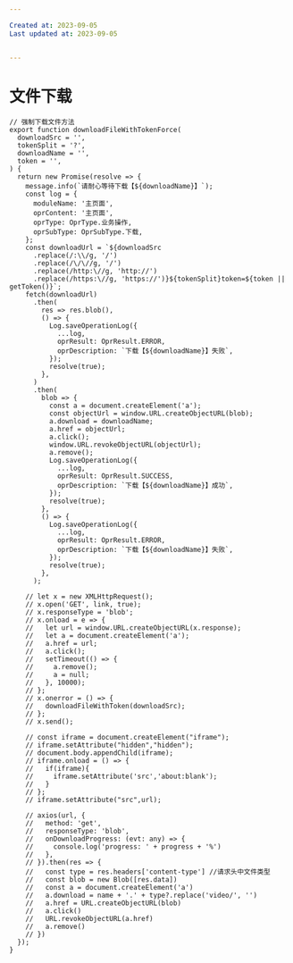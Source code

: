 ```yaml
---

Created at: 2023-09-05
Last updated at: 2023-09-05


---
```


# 文件下载


    // 强制下载文件方法
    export function downloadFileWithTokenForce(
      downloadSrc = '',
      tokenSplit = '?',
      downloadName = '',
      token = '',
    ) {
      return new Promise(resolve => {
        message.info(`请耐心等待下载【${downloadName}】`);
        const log = {
          moduleName: '主页面',
          oprContent: '主页面',
          oprType: OprType.业务操作,
          oprSubType: OprSubType.下载,
        };
        const downloadUrl = `${downloadSrc
          .replace(/:\\/g, '/')
          .replace(/\/\//g, '/')
          .replace(/http:\//g, 'http://')
          .replace(/https:\//g, 'https://')}${tokenSplit}token=${token || getToken()}`;
        fetch(downloadUrl)
          .then(
            res => res.blob(),
            () => {
              Log.saveOperationLog({
                ...log,
                oprResult: OprResult.ERROR,
                oprDescription: `下载【${downloadName}】失败`,
              });
              resolve(true);
            },
          )
          .then(
            blob => {
              const a = document.createElement('a');
              const objectUrl = window.URL.createObjectURL(blob);
              a.download = downloadName;
              a.href = objectUrl;
              a.click();
              window.URL.revokeObjectURL(objectUrl);
              a.remove();
              Log.saveOperationLog({
                ...log,
                oprResult: OprResult.SUCCESS,
                oprDescription: `下载【${downloadName}】成功`,
              });
              resolve(true);
            },
            () => {
              Log.saveOperationLog({
                ...log,
                oprResult: OprResult.ERROR,
                oprDescription: `下载【${downloadName}】失败`,
              });
              resolve(true);
            },
          );
    
        // let x = new XMLHttpRequest();
        // x.open('GET', link, true);
        // x.responseType = 'blob';
        // x.onload = e => {
        //   let url = window.URL.createObjectURL(x.response);
        //   let a = document.createElement('a');
        //   a.href = url;
        //   a.click();
        //   setTimeout(() => {
        //     a.remove();
        //     a = null;
        //   }, 10000);
        // };
        // x.onerror = () => {
        //   downloadFileWithToken(downloadSrc);
        // };
        // x.send();
    
        // const iframe = document.createElement("iframe");
        // iframe.setAttribute("hidden","hidden");
        // document.body.appendChild(iframe);
        // iframe.onload = () => {
        //   if(iframe){
        //     iframe.setAttribute('src','about:blank');
        //   }
        // };
        // iframe.setAttribute("src",url);
    
        // axios(url, {
        //   method: 'get',
        //   responseType: 'blob',
        //   onDownloadProgress: (evt: any) => {
        //     console.log('progress: ' + progress + '%')
        //   },
        // }).then(res => {
        //   const type = res.headers['content-type'] //请求头中文件类型
        //   const blob = new Blob([res.data])
        //   const a = document.createElement('a')
        //   a.download = name + '.' + type?.replace('video/', '')
        //   a.href = URL.createObjectURL(blob)
        //   a.click()
        //   URL.revokeObjectURL(a.href)
        //   a.remove()
        // })
      });
    }


